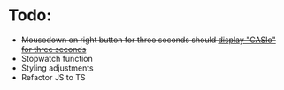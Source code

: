# Todo:

- ~~Mousedown on right button for three seconds should [display "CASIo" for three seconds](https://en.wikipedia.org/wiki/Casio_F-91W#Counterfeits)~~
- Stopwatch function
- Styling adjustments
- Refactor JS to TS
